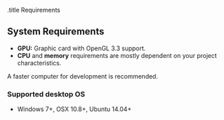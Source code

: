 .title Requirements

## System Requirements

* **GPU:** Graphic card with OpenGL 3.3 support.
* **CPU** and **memory** requirements are mostly dependent on your project characteristics.

A faster computer for development is recommended.

### Supported desktop OS

* Windows 7+, OSX 10.8+, Ubuntu 14.04+
